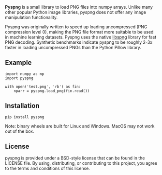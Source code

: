 
**Pyspng** is a small library to load PNG files into numpy arrays.  Unlike many other
popular Python image libraries, pyspng does not offer any image manipulation functionality.

Pyspng was originally written to speed up loading uncompressed (PNG compression level 0),
making the PNG file format more suitable to be used in machine learning datasets.  Pyspng
uses the native [libspng](https://github.com/randy408/libspng) library for fast PNG
decoding.  Synthetic benchmarks indicate pyspng to be roughly 2-3x faster in
loading uncompressed PNGs than the Python Pillow library.

## Example

```
import numpy as np
import pyspng

with open('test.png', 'rb') as fin:
    nparr = pyspng.load_png(fin.read())
```

## Installation


```
pip install pyspng
```

Note: binary wheels are built for Linux and Windows.  MacOS may not work out of the box.

## License

pyspng is provided under a BSD-style license that can be found in the LICENSE
file. By using, distributing, or contributing to this project, you agree to the
terms and conditions of this license.
